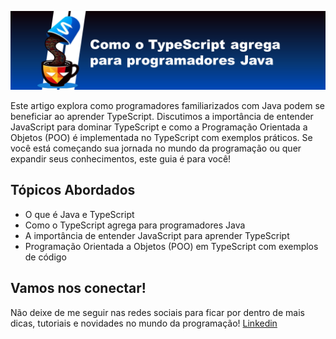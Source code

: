 <img src="./img/Capa-artigo.png" alt="![Capa do artigo: Como o TypeScript agrega para programadores Java
](image.png)">

Este artigo explora como programadores familiarizados com Java podem se beneficiar ao aprender TypeScript. Discutimos a importância de entender JavaScript para dominar TypeScript e como a Programação Orientada a Objetos (POO) é implementada no TypeScript com exemplos práticos. Se você está começando sua jornada no mundo da programação ou quer expandir seus conhecimentos, este guia é para você!

## Tópicos Abordados
- O que é Java e TypeScript
- Como o TypeScript agrega para programadores Java
- A importância de entender JavaScript para aprender TypeScript
- Programação Orientada a Objetos (POO) em TypeScript com exemplos de código

## Vamos nos conectar!
Não deixe de me seguir nas redes sociais para ficar por dentro de mais dicas, tutoriais e novidades no mundo da programação!
[Linkedin](https://www.linkedin.com/in/pablynne-caldeira/)
